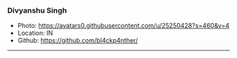 ### Divyanshu Singh
- Photo: https://avatars0.githubusercontent.com/u/25250428?s=460&v=4
- Location: IN
- Github: https://github.com/bl4ckp4nther/
***
